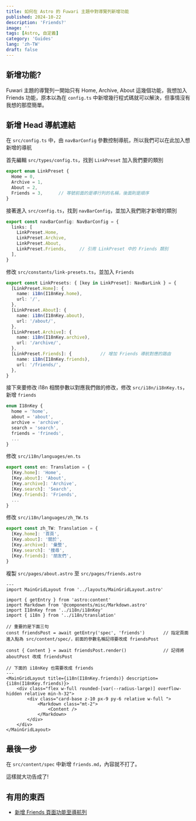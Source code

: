 ```yaml
---
title: 如何在 Astro 的 Fuwari 主題中對導覽列新增功能
published: 2024-10-22
description: 'Friends?'
image: ''
tags: [Astro, 自定義]
category: 'Guides'
lang: 'zh-TW'
draft: false
---
```


## 新增功能?

Fuwari 主題的導覽列一開始只有 Home, Archive, About 這幾個功能，我想加入 Friends 功能，原本以為在 `config.ts` 中新增幾行程式碼就可以解決，但事情沒有我想的那麼簡單。

## 新增 Head 導航連結

在 `src/config.ts` 中，由 `navBarConfig` 參數控制導航，所以我們可以在此加入想新增的導航

首先編輯 `src/types/config.ts`，找到 `LinkPreset` 加入我們要的類別

```ts
export enum LinkPreset {
  Home = 0,
  Archive = 1,
  About = 2,
  Friends = 3,      // 等號前面的是導行列的名稱，後面則是順序
}
```

接著進入 `src/config.ts`，找到 `navBarConfig`，並加入我們剛才新增的類別

```ts
export const navBarConfig: NavBarConfig = {
  links: [
    LinkPreset.Home,
    LinkPreset.Archive,
    LinkPreset.About,
    LinkPreset.Friends,     // 引用 LinkPreset 中的 Friends 類別
  ],
}
```

修改 `src/constants/link-presets.ts`，並加入 `Friends`

```ts
export const LinkPresets: { [key in LinkPreset]: NavBarLink } = {
  [LinkPreset.Home]: {
    name: i18n(I18nKey.home),
    url: '/',
  },
  [LinkPreset.About]: {
    name: i18n(I18nKey.about),
    url: '/about/',
  },
  [LinkPreset.Archive]: {
    name: i18n(I18nKey.archive),
    url: '/archive/',
  },
  [LinkPreset.Friends]: {           // 增加 Friends 導航對應的路由
    name: i18n(I18nKey.friends),
    url: '/friends/',
  },
}
```

接下來要修改 i18n 相關參數以對應我們做的修改，修改 `src/i18n/i18nKey.ts`，新增 `friends`

```ts
enum I18nKey {
  home = 'home',
  about = 'about',
  archive = 'archive',
  search = 'search',
  friends = 'frineds',
  ...
}
```

修改 `src/i18n/languages/en.ts`

```ts
export const en: Translation = {
  [Key.home]: 'Home',
  [Key.about]: 'About',
  [Key.archive]: 'Archive',
  [Key.search]: 'Search',
  [Key.friends]: 'Friends',
  ...
}
```

修改 `src/i18n/languages/zh_TW.ts`

```ts
export const zh_TW: Translation = {
  [Key.home]: '首頁',
  [Key.about]: '關於',
  [Key.archive]: '彙整',
  [Key.search]: '搜尋',
  [Key.friends]: '朋友們',
}
```

複製 `src/pages/about.astro` 至 `src/pages/friends.astro`

```astro
---
import MainGridLayout from '../layouts/MainGridLayout.astro'

import { getEntry } from 'astro:content'
import Markdown from '@components/misc/Markdown.astro'
import I18nKey from '../i18n/i18nKey'
import { i18n } from '../i18n/translation'

// 重要的是下面三句
const friendsPost = await getEntry('spec', 'friends')       // 指定頁面進入點為 src/content/spec/，前面的參數名稱記得要改成 friendsPost

const { Content } = await friendsPost.render()              // 記得將 aboutPost 改成 friendsPost

// 下面的 i18nKey 也需要改成 friends
---
<MainGridLayout title={i18n(I18nKey.friends)} description={i18n(I18nKey.friends)}>
    <div class="flex w-full rounded-[var(--radius-large)] overflow-hidden relative min-h-32">
        <div class="card-base z-10 px-9 py-6 relative w-full ">
            <Markdown class="mt-2">
                <Content />
            </Markdown>
        </div>
    </div>
</MainGridLayout>
```

## 最後一步

在 `src/content/spec` 中新增 `friends.md`，內容就不打了。

這樣就大功告成了!

## 有用的東西

- [新增 Friends 頁面功能至導航列](https://github.com/BobChen3310/blog/commit/4a845db304e908d30c8f4d5e20a81ff6a0a417ba)